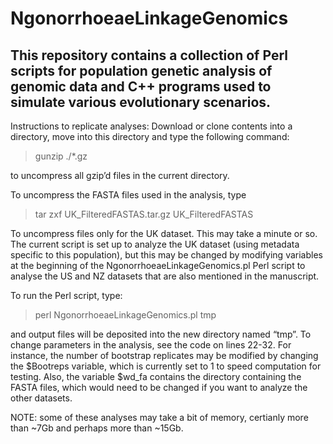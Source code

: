 # NgonorrhoeaeLinkageGenomics
## This repository contains a collection of Perl scripts for population genetic analysis of genomic data and C++ programs used to simulate various evolutionary scenarios.

Instructions to replicate analyses:
Download or clone contents into a directory, move into this directory and type the following command:

>gunzip ./*.gz

to uncompress all gzip’d files in the current directory.

To uncompress the FASTA files used in the analysis, type

>tar zxf UK_FilteredFASTAS.tar.gz UK_FilteredFASTAS

To uncompress files only for the UK dataset. This may take a minute or so. The current script is set up
to analyze the UK dataset (using metadata specific to this population), but this may be changed by modifying
variables at the beginning of the NgonorrhoeaeLinkageGenomics.pl Perl script to analyse the US and NZ datasets
that are also mentioned in the manuscript.

To run the Perl script, type: 

>perl NgonorrhoeaeLinkageGenomics.pl tmp

and output files will be deposited into the new directory named “tmp”. To change parameters in the analysis, see
the code on lines 22-32. For instance, the number of bootstrap replicates may be modified by changing the $Bootreps
variable, which is currently set to 1 to speed computation for testing. Also, the variable $wd_fa contains the 
directory containing the FASTA files, which would need to be changed if you want to analyze the other datasets.

NOTE: some of these analyses may take a bit of memory, certianly more than ~7Gb and perhaps more than ~15Gb.

